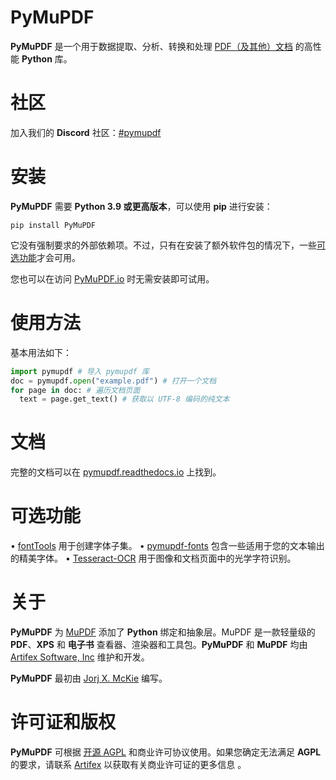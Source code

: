 # PyMuPDF

**PyMuPDF** 是一个用于数据提取、分析、转换和处理 [PDF（及其他）文档](https://pymupdf.readthedocs.io/en/latest/the-basics.html#supported-file-types) 的高性能 **Python** 库。

# 社区

加入我们的 **Discord** 社区：[#pymupdf](https://discord.gg/TSpYGBW4eq)

# 安装

**PyMuPDF** 需要 **Python 3.9 或更高版本**，可以使用 **pip** 进行安装：

`pip install PyMuPDF`

它没有强制要求的外部依赖项。不过，只有在安装了额外软件包的情况下，一些[可选功能](#pymupdf-可选功能)才会可用。

您也可以在访问 [PyMuPDF.io](https://pymupdf.io/#examples) 时无需安装即可试用。

# 使用方法

基本用法如下：

```python
import pymupdf # 导入 pymupdf 库
doc = pymupdf.open("example.pdf") # 打开一个文档
for page in doc: # 遍历文档页面
  text = page.get_text() # 获取以 UTF-8 编码的纯文本
```

# 文档

完整的文档可以在 [pymupdf.readthedocs.io](https://pymupdf.readthedocs.io) 上找到。

# <a id="pymupdf-可选功能"></a>可选功能

• [fontTools](https://pypi.org/project/fonttools/) 用于创建字体子集。
• [pymupdf-fonts](https://pypi.org/project/pymupdf-fonts/) 包含一些适用于您的文本输出的精美字体。
• [Tesseract-OCR](https://github.com/tesseract-ocr/tesseract) 用于图像和文档页面中的光学字符识别。

# 关于

**PyMuPDF** 为 [MuPDF](https://mupdf.com/) 添加了 **Python** 绑定和抽象层。MuPDF 是一款轻量级的 **PDF**、**XPS** 和 **电子书** 查看器、渲染器和工具包。**PyMuPDF** 和 **MuPDF** 均由 [Artifex Software, Inc](https://artifex.com) 维护和开发。

**PyMuPDF** 最初由 [Jorj X. McKie](mailto:jorj.x.mckie@outlook.de) 编写。

# 许可证和版权

**PyMuPDF** 可根据 [开源 AGPL](https://www.gnu.org/licenses/agpl-3.0.html) 和商业许可协议使用。如果您确定无法满足 **AGPL** 的要求，请联系 [Artifex](https://artifex.com/contact/pymupdf-inquiry.php) 以获取有关商业许可证的更多信息 。
